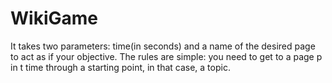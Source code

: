 # WikiGame
It takes two parameters: time(in seconds) and a name of the desired page to act as if your objective.
The rules are simple: you need to get to a page p in t time through a starting point, in that case, a topic.
